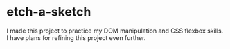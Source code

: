# etch-a-sketch

I made this project to practice my DOM manipulation and CSS flexbox skills.
I have plans for refining this project even further.